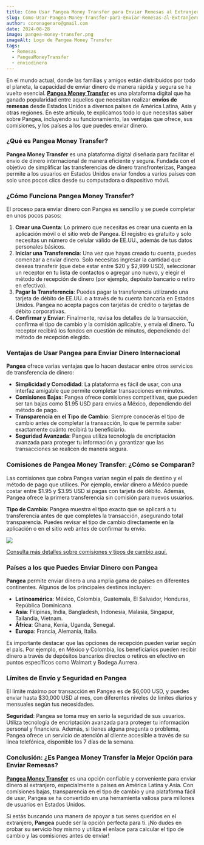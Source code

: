 ```yaml
---
title: Cómo Usar Pangea Money Transfer para Enviar Remesas al Extranjero.
slug: Como-Usar-Pangea-Money-Transfer-para-Enviar-Remesas-al-Extranjero
author: coronagenaro@gmail.com
date: 2024-08-28
image: pangea-money-transfer.png
imageAlt: Logo de Pangea Money Transfer
tags:
  - Remesas
  - PangeaMoneyTransfer
  - enviodinero
---
```

<!--StartFragment-->

En el mundo actual, donde las familias y amigos están distribuidos por todo el planeta, la capacidad de enviar dinero de manera rápida y segura se ha vuelto esencial. **[Pangea Money Transfer](https://pangeamoneytransfer.com/es/)** es una plataforma digital que ha ganado popularidad entre aquellos que necesitan realizar **envíos de remesas** desde Estados Unidos a diversos países de América Latina, Asia y otras regiones. En este artículo, te explicamos todo lo que necesitas saber sobre Pangea, incluyendo su funcionamiento, las ventajas que ofrece, sus comisiones, y los países a los que puedes enviar dinero.

### ¿Qué es Pangea Money Transfer?

**Pangea Money Transfer** es una plataforma digital diseñada para facilitar el envío de dinero internacional de manera eficiente y segura. Fundada con el objetivo de simplificar las transferencias de dinero transfronterizas, Pangea permite a los usuarios en Estados Unidos enviar fondos a varios países con solo unos pocos clics desde su computadora o dispositivo móvil.

### ¿Cómo Funciona Pangea Money Transfer?

El proceso para enviar dinero con Pangea es sencillo y se puede completar en unos pocos pasos:

1. **Crear una Cuenta**: Lo primero que necesitas es crear una cuenta en la aplicación móvil o el sitio web de Pangea. El registro es gratuito y solo necesitas un número de celular válido de EE.UU., además de tus datos personales básicos.
2. **Iniciar una Transferencia**: Una vez que hayas creado tu cuenta, puedes comenzar a enviar dinero. Solo necesitas ingresar la cantidad que deseas transferir (que debe estar entre $20 y $2,999 USD), seleccionar un receptor en tu lista de contactos o agregar uno nuevo, y elegir el método de recepción de dinero (por ejemplo, depósito bancario o retiro en efectivo).
3. **Pagar la Transferencia**: Puedes pagar la transferencia utilizando una tarjeta de débito de EE.UU. o a través de tu cuenta bancaria en Estados Unidos. Pangea no acepta pagos con tarjetas de crédito o tarjetas de débito corporativas.
4. **Confirmar y Enviar**: Finalmente, revisa los detalles de la transacción, confirma el tipo de cambio y la comisión aplicable, y envía el dinero. Tu receptor recibirá los fondos en cuestión de minutos, dependiendo del método de recepción elegido.

### Ventajas de Usar Pangea para Enviar Dinero Internacional

**Pangea** ofrece varias ventajas que lo hacen destacar entre otros servicios de transferencia de dinero:

* **Simplicidad y Comodidad**: La plataforma es fácil de usar, con una interfaz amigable que permite completar transacciones en minutos.
* **Comisiones Bajas**: Pangea ofrece comisiones competitivas, que pueden ser tan bajas como $1.95 USD para envíos a México, dependiendo del método de pago.
* **Transparencia en el Tipo de Cambio**: Siempre conocerás el tipo de cambio antes de completar la transacción, lo que te permite saber exactamente cuánto recibirá tu beneficiario.
* **Seguridad Avanzada**: Pangea utiliza tecnología de encriptación avanzada para proteger tu información y garantizar que las transacciones se realicen de manera segura.

### Comisiones de Pangea Money Transfer: ¿Cómo se Comparan?

Las comisiones que cobra Pangea varían según el país de destino y el método de pago que utilices. Por ejemplo, enviar dinero a México puede costar entre $1.95 y $3.95 USD si pagas con tarjeta de débito. Además, Pangea ofrece la primera transferencia sin comisión para nuevos usuarios.

**Tipo de Cambio**: Pangea muestra el tipo exacto que se aplicará a tu transferencia antes de que completes la transacción, asegurando total transparencia. Puedes revisar el tipo de cambio directamente en la aplicación o en el sitio web antes de confirmar tu envío.

![](https://media.licdn.com/dms/image/v2/D4E12AQE8pDcDGxIQlA/article-inline_image-shrink_1500_2232/article-inline_image-shrink_1500_2232/0/1724735605498?e=1730332800&v=beta&t=XXq81syFwlR8BqfiPGtWtVktFAJdcbguA5fOYSKs-EM)

[Consulta más detalles sobre comisiones y tipos de cambio aquí.](https://app.pangeamoneytransfer.com/)

### Países a los que Puedes Enviar Dinero con Pangea

**Pangea** permite enviar dinero a una amplia gama de países en diferentes continentes. Algunos de los principales destinos incluyen:

* **Latinoamérica**: México, Colombia, Guatemala, El Salvador, Honduras, República Dominicana.
* **Asia**: Filipinas, India, Bangladesh, Indonesia, Malasia, Singapur, Tailandia, Vietnam.
* **África**: Ghana, Kenia, Uganda, Senegal.
* **Europa**: Francia, Alemania, Italia.

Es importante destacar que las opciones de recepción pueden variar según el país. Por ejemplo, en México y Colombia, los beneficiarios pueden recibir dinero a través de depósitos bancarios directos o retiros en efectivo en puntos específicos como Walmart y Bodega Aurrera.

### Límites de Envío y Seguridad en Pangea

El límite máximo por transacción en Pangea es de $6,000 USD, y puedes enviar hasta $30,000 USD al mes, con diferentes niveles de límites diarios y mensuales según tus necesidades.

**Seguridad**: Pangea se toma muy en serio la seguridad de sus usuarios. Utiliza tecnología de encriptación avanzada para proteger tu información personal y financiera. Además, si tienes alguna pregunta o problema, Pangea ofrece un servicio de atención al cliente accesible a través de su línea telefónica, disponible los 7 días de la semana.

### Conclusión: ¿Es Pangea Money Transfer la Mejor Opción para Enviar Remesas?

**[Pangea Money Transfer](https://pangeamoneytransfer.com/es/)** es una opción confiable y conveniente para enviar dinero al extranjero, especialmente a países en América Latina y Asia. Con comisiones bajas, transparencia en el tipo de cambio y una plataforma fácil de usar, Pangea se ha convertido en una herramienta valiosa para millones de usuarios en Estados Unidos.

Si estás buscando una manera de apoyar a tus seres queridos en el extranjero, **Pangea** puede ser la opción perfecta para ti. ¡No dudes en probar su servicio hoy mismo y utiliza el enlace para calcular el tipo de cambio y las comisiones antes de enviar!

<!--EndFragment-->